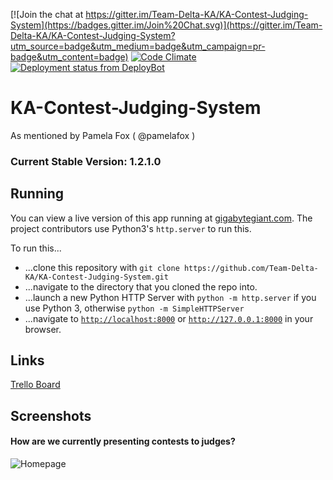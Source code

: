 [![Join the chat at https://gitter.im/Team-Delta-KA/KA-Contest-Judging-System](https://badges.gitter.im/Join%20Chat.svg)](https://gitter.im/Team-Delta-KA/KA-Contest-Judging-System?utm_source=badge&utm_medium=badge&utm_campaign=pr-badge&utm_content=badge) [![Code Climate](https://codeclimate.com/github/Team-Delta-KA/KA-Contest-Judging-System/badges/gpa.svg)](https://codeclimate.com/github/Team-Delta-KA/KA-Contest-Judging-System) [![Deployment status from DeployBot](https://team-delta.deploybot.com/badge/45290642014672/43809.svg)](http://deploybot.com)
# KA-Contest-Judging-System
As mentioned by Pamela Fox ( @pamelafox )

### Current Stable Version: 1.2.1.0

## Running
You can view a live version of this app running at [gigabytegiant.com](http://gigabytegiant.com/kacjs/).
The project contributors use Python3's `http.server` to run this.

To run this...
 * ...clone this repository with `git clone https://github.com/Team-Delta-KA/KA-Contest-Judging-System.git`
 * ...navigate to the directory that you cloned the repo into.
 * ...launch a new Python HTTP Server with `python -m http.server` if you use Python 3, otherwise `python -m SimpleHTTPServer`
 * ...navigate to [`http://localhost:8000`](http://localhost:8000) or [`http://127.0.0.1:8000`](http://127.0.0.1:8000) in your browser.

## Links
[Trello Board](https://trello.com/b/IAYgtwLH/ka-contest-judging-system)

## Screenshots
#### How are we currently presenting contests to judges?
![Homepage](https://d1ro8r1rbfn3jf.cloudfront.net/ms_75204/0yfEi8ewcvmKnxLKl6GBLwU7Dw8hvr/Monosnap%2B2015-09-03%2B13-59-30.png?Expires=1441393237&Signature=jlE07pPuf5FRBjzpcA8k0ixLQeoIUcAooOad~8xs38RXOT0OiVcOWrDZdJwp43VgkiHlXneQnIFLCQ7vD~M000hpXfT9H5uwW7HrO1LHOG-IO2cHxibR-YTv2qTTi56vXa5U2kDcHhLsxP0YEBU3TkoBeAphjaQp~AMNLYOVXR3pW5zh6qmOKuBi8eRS~pjgDIg5XFghkizE6pWZvmqILWbDtPf2N~vARlCFCBuOXpUWeLWMpZFAXXt5jtlmPbhAMov2HjehYxm0Dybn1xvXHVoMAwSDt37Q3C41nzqgHztSzaKe1EZQ23e8dV~mohG3CfTMt97UlMYVvDKf39TfqQ__&Key-Pair-Id=APKAJHEJJBIZWFB73RSA)

